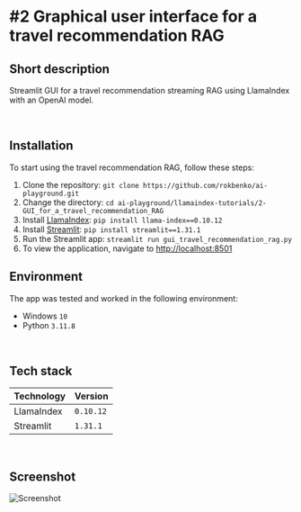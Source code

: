 # #2 Graphical user interface for a travel recommendation RAG

## Short description

Streamlit GUI for a travel recommendation streaming RAG using LlamaIndex with an OpenAI model.

<br>

## Installation

To start using the travel recommendation RAG, follow these steps:

1. Clone the repository: `git clone https://github.com/rokbenko/ai-playground.git`
2. Change the directory: `cd ai-playground/llamaindex-tutorials/2-GUI_for_a_travel_recommendation_RAG`
3. Install <a href="https://www.llamaindex.ai/">LlamaIndex</a>: `pip install llama-index==0.10.12`
4. Install <a href="https://streamlit.io/">Streamlit</a>: `pip install streamlit==1.31.1`
5. Run the Streamlit app: `streamlit run gui_travel_recommendation_rag.py`
6. To view the application, navigate to [http://localhost:8501](http://localhost:8501)

## Environment

The app was tested and worked in the following environment:

- Windows `10`
- Python `3.11.8`

<br>

## Tech stack

| Technology | Version   |
| ---------- | --------- |
| LlamaIndex | `0.10.12` |
| Streamlit  | `1.31.1`  |

<br>

## Screenshot

![Screenshot](https://github.com/rokbenko/ai-playground/blob/main/llamaindex-tutorials/2-Travel_RAG/screenshot.gif)
